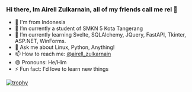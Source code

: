 ### Hi there,  Im Airell Zulkarnain, all of my friends call me rel 👋
- 📍 I'm from Indonesia
- 🔭 I’m currently a student of SMKN 5 Kota Tangerang
- 🌱 I’m currently learning Svelte, SQLAlchemy, JQuery, FastAPI, Tkinter, ASP.NET, WinForms.
- 💬 Ask me about Linux, Python, Anything!
- 📫 How to reach me: <a href="https://instagram.com/airell_zulkarnain">@airell_zulkarnain</a>
- 😄 Pronouns: He/Him
- ⚡ Fun fact: I'd love to learn new things
<!--
**airellzulkarnain/airellzulkarnain** is a ✨ _special_ ✨ repository because its `README.md` (this file) appears on your GitHub profile.

Here are some ideas to get you started:
-->
[![trophy](https://github-profile-trophy.vercel.app/?username=airellzulkarnain&theme=dracula&no-frame=true)](https://github.com/ryo-ma/github-profile-trophy)
